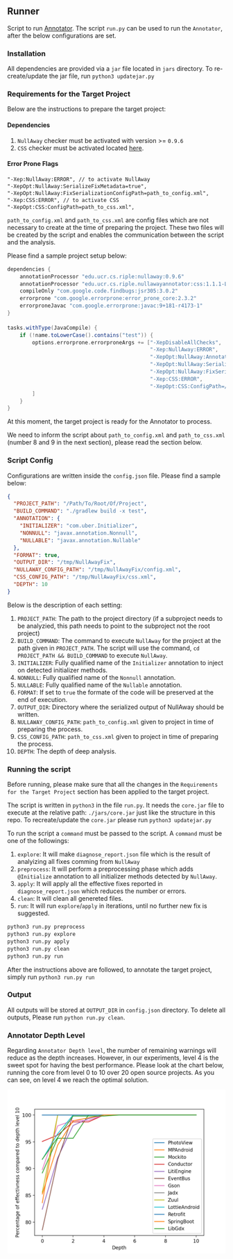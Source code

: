 ## Runner
Script to run [Annotator](../README.md). The script `run.py` can be used to run the `Annotator`, after the below configurations are set.

### Installation
All dependencies are provided via a `jar` file located in `jars` directory. 
To re-create/update the jar file, run `python3 updatejar.py`

### Requirements for the Target Project

Below are the instructions to prepare the target project:

#### Dependencies
1. `NullAway` checker must be activated with version >= `0.9.6`
2. `CSS` checker must be activated located [here](../css/README.md).

#### Error Prone Flags
```
"-Xep:NullAway:ERROR", // to activate NullAway
"-XepOpt:NullAway:SerializeFixMetadata=true",
"-XepOpt:NullAway:FixSerializationConfigPath=path_to_config.xml",
"-Xep:CSS:ERROR", // to activate CSS
"-XepOpt:CSS:ConfigPath=path_to_css.xml",
```

`path_to_config.xml` and `path_to_css.xml` are config files which are not necessary to create at the time of preparing the project. 
These two files will be created by the script and enables the communication between the script and the analysis.

Please find a sample project setup below:
```groovy
dependencies {
    annotationProcessor "edu.ucr.cs.riple:nullaway:0.9.6"
    annotationProcessor "edu.ucr.cs.riple.nullawayannotator:css:1.1.1-LOCAL"
    compileOnly "com.google.code.findbugs:jsr305:3.0.2"
    errorprone "com.google.errorprone:error_prone_core:2.3.2"
    errorproneJavac "com.google.errorprone:javac:9+181-r4173-1"
}

tasks.withType(JavaCompile) {
    if (!name.toLowerCase().contains("test")) {
        options.errorprone.errorproneArgs += ["-XepDisableAllChecks",
                                              "-Xep:NullAway:ERROR",
                                              "-XepOpt:NullAway:AnnotatedPackages=com.uber",
                                              "-XepOpt:NullAway:SerializeFixMetadata=true",
                                              "-XepOpt:NullAway:FixSerializationConfigPath=/tmp/NullAwayFix/config.xml",
                                              "-Xep:CSS:ERROR",
                                              "-XepOpt:CSS:ConfigPath=/tmp/NullAwayFix/css.xml",
        ]
    }
}
```
At this moment, the target project is ready for the Annotator to process. 

We need to inform the script about `path_to_config.xml` and `path_to_css.xml` (number 8 and 9 in the next section), please read the section below.

### Script Config

Configurations are written inside the `config.json` file. Please find a sample below:
```json
{
  "PROJECT_PATH": "/Path/To/Root/Of/Project",
  "BUILD_COMMAND": "./gradlew build -x test",
  "ANNOTATION": {
    "INITIALIZER": "com.uber.Initializer",
    "NONNULL": "javax.annotation.Nonnull",
    "NULLABLE": "javax.annotation.Nullable"
  },
  "FORMAT": true,
  "OUTPUT_DIR": "/tmp/NullAwayFix",
  "NULLAWAY_CONFIG_PATH": "/tmp/NullAwayFix/config.xml",
  "CSS_CONFIG_PATH": "/tmp/NullAwayFix/css.xml",
  "DEPTH": 10
}
```
Below is the description of each setting:
1. `PROJECT_PATH`: The path to the project directory (if a subproject needs to be analyzied, this path needs to point to the subproject not the root project)
2. `BUILD_COMMAND`: The command to execute `NullAway` for the project at the path given in `PROJECT_PATH`. The script will use the command, `cd PROJECT_PATH && BUILD_COMMAND` to execute `NullAway`.
3. `INITIALIZER`: Fully qualified name of the `Initializer` annotation to inject on detected initializer methods.
4. `NONNULL`: Fully qualified name of the `Nonnull` annotation.
5. `NULLABLE`: Fully qualified name of the `Nullable` annotation.
6. `FORMAT`: If set to `true` the formate of the code will be preserved at the end of execution.
7. `OUTPUT_DIR`: Directory where the serialized output of NullAway should be written.
8. `NULLAWAY_CONFIG_PATH`: `path_to_config.xml` given to project in time of preparing the process.
9. `CSS_CONFIG_PATH`: `path_to_css.xml` given to project in time of preparing the process. 
10. `DEPTH`: The depth of deep analysis.

### Running the script

Before running, please make sure that all the changes in the `Requirements for the Target Project` section has been applied to the target project.

The script is written in `python3` in the file `run.py`. It needs the `core.jar` file to execute at the relative path: `./jars/core.jar` just like the structure in this repo. To recreate/update the `core.jar` please run `python3 updatejar.py`

To run the script a `command` must be passed to the script. A `command` must be one of the followings:
1. `explore`: It will make `diagnose_report.json` file which is the result of analyizing all fixes comming from `NullAway`
2. `preprocess`: It will perform a preprocessing phase which adds `@Initialize` annotation to all initializer methods detected by `NullAway`.
3. `apply`: It will apply all the effective fixes reported in `diagnose_report.json` which reduces the number or errors.
4. `clean`: It will clean all genereted files.
5. `run`: It will run `explore`/`apply` in iterations, until no further new fix is suggested.

```cmd
python3 run.py preprocess
python3 run.py explore
python3 run.py apply
python3 run.py clean
python3 run.py run
```

After the instructions above are followed, to annotate the target project, simply run `python3 run.py run`

### Output

All outputs will be stored at `OUTPUT_DIR` in `config.json` directory. To delete all outputs, Please run `python run.py clean`.


### Annotator Depth Level

Regarding `Annotator Depth level`, the number of remaining warnings will reduce as the depth increases. However, in our experiments,
level 4 is the sweet spot for having the best performance. Please look at the chart below, running the core from level 0 to 10 over 20 open source projects. As you can see, on level 4 we reach the optimal solution.

![image info](./../pics/depth.png)
